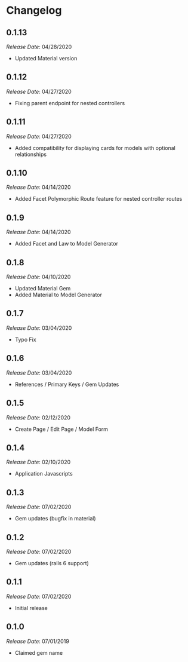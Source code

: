 # Changelog

## 0.1.13

*Release Date*: 04/28/2020

- Updated Material version

## 0.1.12

*Release Date*: 04/27/2020

- Fixing parent endpoint for nested controllers

## 0.1.11

*Release Date*: 04/27/2020

- Added compatibility for displaying cards for models with optional relationships

## 0.1.10

*Release Date*: 04/14/2020

- Added Facet Polymorphic Route feature for nested controller routes

## 0.1.9

*Release Date*: 04/14/2020

- Added Facet and Law to Model Generator

## 0.1.8

*Release Date*: 04/10/2020

- Updated Material Gem
- Added Material to Model Generator

## 0.1.7

*Release Date*: 03/04/2020

- Typo Fix

## 0.1.6

*Release Date*: 03/04/2020

- References / Primary Keys / Gem Updates

## 0.1.5

*Release Date*: 02/12/2020

- Create Page / Edit Page / Model Form

## 0.1.4

*Release Date*: 02/10/2020

- Application Javascripts

## 0.1.3

*Release Date*: 07/02/2020

- Gem updates (bugfix in material)

## 0.1.2

*Release Date*: 07/02/2020

- Gem updates (rails 6 support)

## 0.1.1

*Release Date*: 07/02/2020

- Initial release

## 0.1.0

*Release Date*: 07/01/2019

- Claimed gem name
